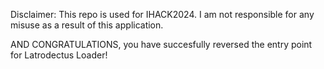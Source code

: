 Disclaimer: This repo is used for IHACK2024. I am not responsible for any misuse as a result of this application.

AND CONGRATULATIONS, you have succesfully reversed the entry point for Latrodectus Loader!
